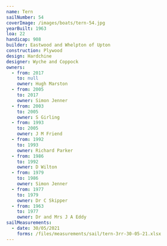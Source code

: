 ```yaml
---
name: Tern
sailNumber: 54
coverImage: /images/boats/tern-54.jpg
yearBuilt: 1963
loa: 22
handicap: 908
builder: Eastwood and Whelpton of Upton
construction: Plywood
design: Hardchine
designer: Wyche and Coppock
owners:
  - from: 2017
    to: null
    owner: Hugh Marston
  - from: 2005
    to: 2017
    owner: Simon Jenner
  - from: 2003
    to: 2005
    owner: S Girling
  - from: 1993
    to: 2005
    owner: J M Friend
  - from: 1992
    to: 1993
    owner: Richard Parker
  - from: 1986
    to: 1992
    owner: D Wilton
  - from: 1979
    to: 1986
    owner: Simon Jenner
  - from: 1977
    to: 1979
    owner: Dr C Skipper
  - from: 1963
    to: 1977
    owner: Dr and Mrs J A Eddy
sailMeasurements:
  - date: 30/05/2021
    forms: /files/measurements/sail/tern-3rr-30-05-21.xlsx
---
```

